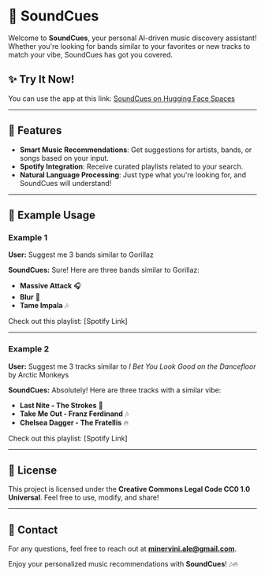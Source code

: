 # 🎵 SoundCues

Welcome to **SoundCues**, your personal AI-driven music discovery assistant! Whether you're looking for bands similar to your favorites or new tracks to match your vibe, SoundCues has got you covered.

## ✨ Try It Now!

You can use the app at this link: [SoundCues on Hugging Face Spaces](https://alessandrominervini-soundcues.hf.space)

---

## 🚀 Features

- **Smart Music Recommendations**: Get suggestions for artists, bands, or songs based on your input.
- **Spotify Integration**: Receive curated playlists related to your search.
- **Natural Language Processing**: Just type what you're looking for, and SoundCues will understand!

---

## 🎤 Example Usage

### Example 1

**User:** Suggest me 3 bands similar to Gorillaz

**SoundCues:** Sure! Here are three bands similar to Gorillaz:

- **Massive Attack** 🎧
- **Blur** 🎵
- **Tame Impala** 🎶

Check out this playlist: [Spotify Link]

---

### Example 2

**User:** Suggest me 3 tracks similar to *I Bet You Look Good on the Dancefloor* by Arctic Monkeys

**SoundCues:** Absolutely! Here are three tracks with a similar vibe:

- **Last Nite - The Strokes** 🎸
- **Take Me Out - Franz Ferdinand** 🎶
- **Chelsea Dagger - The Fratellis** 🔥

Check out this playlist: [Spotify Link]

---

## 📛 License

This project is licensed under the **Creative Commons Legal Code CC0 1.0 Universal**. Feel free to use, modify, and share!

---

## 📩 Contact

For any questions, feel free to reach out at **minervini.ale@gmail.com**.

Enjoy your personalized music recommendations with **SoundCues**! 🎶🔥

